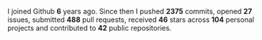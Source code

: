 
I joined Github **6** years ago. Since then I pushed **2375** commits, opened **27** issues, submitted **488** pull requests, received **46** stars across **104** personal projects and contributed to **42** public repositories.
